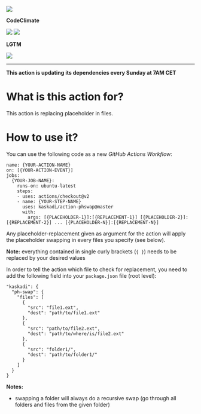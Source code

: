 ![](https://img.shields.io/github/workflow/status/kaskadi/action-phswap/update?label=dependencies%20updated&logo=npm)

**CodeClimate**

[![](https://img.shields.io/codeclimate/maintainability/kaskadi/action-phswap?label=maintainability&logo=Code%20Climate)](https://codeclimate.com/github/kaskadi/action-phswap)
[![](https://img.shields.io/codeclimate/tech-debt/kaskadi/action-phswap?label=technical%20debt&logo=Code%20Climate)](https://codeclimate.com/github/kaskadi/action-phswap)
<!-- [![](https://img.shields.io/codeclimate/coverage/kaskadi/action-phswap?label=test%20coverage&logo=Code%20Climate)](https://codeclimate.com/github/kaskadi/action-phswap) -->

**LGTM**

[![](https://img.shields.io/lgtm/grade/javascript/github/kaskadi/action-phswap?label=code%20quality&logo=lgtm)](https://lgtm.com/projects/g/kaskadi/action-phswap/?mode=list)

****

**This action is updating its dependencies every Sunday at 7AM CET**

# What is this action for?

This action is replacing placeholder in files.

# How to use it?

You can use the following code as a new _GitHub Actions Workflow_:

```
name: {YOUR-ACTION-NAME}
on: [{YOUR-ACTION-EVENT}]
jobs:
  {YOUR-JOB-NAME}:
    runs-on: ubuntu-latest
    steps:
    - uses: actions/checkout@v2
    - name: {YOUR-STEP-NAME}
      uses: kaskadi/action-phswap@master
      with:
        args: [{PLACEHOLDER-1}]:[{REPLACEMENT-1}] [{PLACEHOLDER-2}]:[{REPLACEMENT-2}] ... [{PLACEHOLDER-N}]:[{REPLACEMENT-N}]
```

Any placeholder-replacement given as argument for the action will apply the placeholder swapping in every files you specify (see below).

**Note:** everything contained in single curly brackets (`{ }`) needs to be replaced by your desired values

In order to tell the action which file to check for replacement, you need to add the following field into your `package.json` file (root level):
```
"kaskadi": {
  "ph-swap": {
    "files": [
      {
        "src": "file1.ext",
        "dest": "path/to/file1.ext"
      },
      {
        "src": "path/to/file2.ext",
        "dest": "path/to/where/is/file2.ext"
      },
      {
        "src": "folder1/",
        "dest": "path/to/folder1/"
      }
    ]
  }
}
```

**Notes:**
- swapping a folder will always do a recursive swap (go through all folders and files from the given folder)